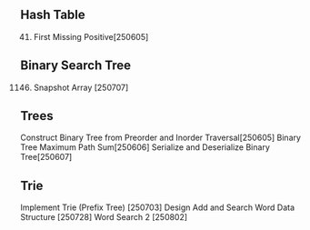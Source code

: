 ## Hash Table

41. First Missing Positive[250605]

## Binary Search Tree

1146. Snapshot Array [250707]

## Trees

Construct Binary Tree from Preorder and Inorder Traversal[250605]
Binary Tree Maximum Path Sum[250606]
Serialize and Deserialize Binary Tree[250607]

## Trie

Implement Trie (Prefix Tree) [250703]
Design Add and Search Word Data Structure [250728]
Word Search 2 [250802]
